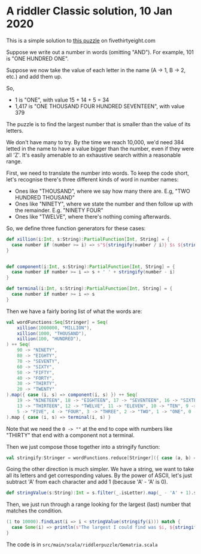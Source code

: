 # A riddler Classic solution, 10 Jan 2020

This is a simple solution to [this puzzle](https://fivethirtyeight.com/features/can-you-find-a-number-worth-its-weight-in-letters/)
on fivethirtyeight.com 

Suppose we write out a number in words (omitting "AND"). For example, 101 is "ONE HUNDRED ONE".

Suppose we now take the value of each letter in the name (A -> 1, B -> 2, etc.) and add them up.

So, 

* 1 is "ONE", with value 15 + 14 + 5 = 34
* 1,417 is "ONE THOUSAND FOUR HUNDRED SEVENTEEN", with value 379

The puzzle is to find the largest number that is smaller than the value of its letters.

We don't have many to try. By the time we reach 10,000, we'd need 384 letted in the name to have a value bigger than 
the number, even if they were all 'Z'. It's easily amenable to an exhaustive search within a reasonable range.

First, we need to translate the number into words. To keep the code short, let's recognise there's three different
kinds of word in number names:

* Ones like "THOUSAND", where we say how many there are. E.g, "TWO HUNDRED THOUSAND"
* Ones like "NINETY", where we state the number and then follow up with the remainder. E.g. "NINETY FOUR"
* Ones like "TWELVE", where there's nothing coming afterwards.

So, we define three function generators for these cases:

```scala
def xillion(i:Int, s:String):PartialFunction[Int, String] = {
  case number if (number >= i) => s"${stringify(number / i)} $s ${stringify(number % i)}"
}


def component(i:Int, s:String):PartialFunction[Int, String] = {
  case number if number >= i => s + ' ' + stringify(number - i)
}

def terminal(i:Int, s:String):PartialFunction[Int, String] = {
  case number if number >= i => s
}
```

Then we have a fairly boring list of what the words are:

```scala
val wordFunctions:Seq[Stringer] = Seq(
    xillion(1000000, "MILLION"),
    xillion(1000, "THOUSAND"),
    xillion(100, "HUNDRED"),
) ++ Seq(
    90 -> "NINETY",
    80 -> "EIGHTY",
    70 -> "SEVENTY",
    60 -> "SIXTY",
    50 -> "FIFTY",
    40 -> "FORTY",
    30 -> "THIRTY",
    20 -> "TWENTY"
).map({ case (i, s) => component(i, s) }) ++ Seq(
    19 -> "NINETEEN", 18 -> "EIGHTEEN", 17 -> "SEVENTEEN", 16 -> "SIXTEEN", 15 -> "FIFTEEN", 14 -> "FOURTEEN", 
    13 -> "THIRTEEN", 12 -> "TWELVE", 11 -> "ELEVEN", 10 -> "TEN", 9 -> "NINE", 8 -> "EIGHT", 7 -> "SEVEN", 6 -> "SIX", 
    5 -> "FIVE", 4 -> "FOUR", 3 -> "THREE", 2 -> "TWO", 1 -> "ONE", 0 -> ""
).map { case (i, s) => terminal(i, s) }
```

Note that we need the `0 -> ""` at the end to cope with numbers like "THIRTY" that end with a component not a terminal.

Then we just compose those together into a stringify function:

```scala
val stringify:Stringer = wordFunctions.reduce[Stringer]({ case (a, b) => a.orElse(b) })
```

Going the other direction is much simpler. We have a string, we want to take all its letters and get corresponding 
values. By the power of ASCII, let's just subtract 'A' from each character and add 1 (because 'A' - 'A' is 0).

```scala
def stringValue(s:String):Int = s.filter(_.isLetter).map(_ - 'A' + 1).sum
```

Then, we just run through a range looking for the largest (last) number that matches the condition.

```scala
(1 to 10000).findLast(i => i < stringValue(stringify(i))) match {
  case Some(i) => println(s"The largest I could find was $i, ${stringify(i)} which is less than its value ${stringValue(stringify(i))} ")
}
```

The code is in `src/main/scala/riddlerpuzzle/Gematria.scala`